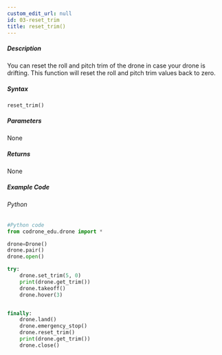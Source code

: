 ```yaml
---
custom_edit_url: null
id: 03-reset_trim
title: reset_trim()
---
```


##### Description

You can reset the roll and pitch trim of the drone in case your drone is drifting. This function will reset the roll and pitch trim values back to zero.

##### Syntax

```reset_trim()```


##### Parameters
None

##### Returns

None

##### Example Code
###### Python
```python
#Python code
from codrone_edu.drone import *

drone=Drone()
drone.pair()
drone.open()

try:
    drone.set_trim(5, 0)
    print(drone.get_trim())
    drone.takeoff()
    drone.hover(3)


finally:
    drone.land()
    drone.emergency_stop()
    drone.reset_trim()
    print(drone.get_trim())
    drone.close()

```